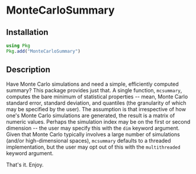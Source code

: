 # MonteCarloSummary

## Installation
```julia
using Pkg
Pkg.add("MonteCarloSummary")
```

## Description

Have Monte Carlo simulations and need a simple, efficiently computed summary? This package provides just that.
A single function, `mcsummary`, computes the bare minimum of statistical properties -- mean, Monte Carlo standard error, standard deviation, and quantiles (the granularity of which may be specified by the user).
The assumption is that irrespective of how one's Monte Carlo simulations are generated, the result is a matrix of numeric values. Perhaps the simulation index may be on the first or second dimension -- the user may specify this with the `dim` keyword argument. Given that Monte Carlo typically involves a large number of simulations (and/or high-dimensional spaces), `mcsummary` defaults to a threaded implementation, but the user may opt out of this with the `multithreaded` keyword argument.

That's it. Enjoy.
